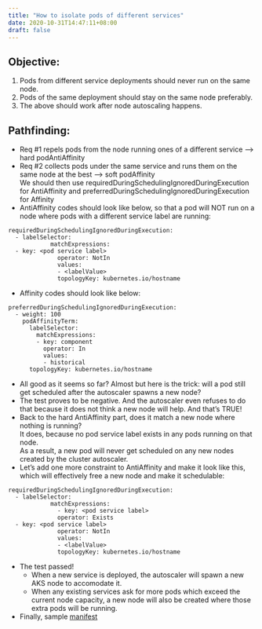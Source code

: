 ```yaml
---
title: "How to isolate pods of different services"
date: 2020-10-31T14:47:11+08:00
draft: false
---
```

## Objective:
1. Pods from different service deployments should never run on the same node.
2. Pods of the same deployment should stay on the same node preferably.
3. The above should work after node autoscaling happens.

## Pathfinding:
- Req #1 repels pods from the node running ones of a different service --> hard podAntiAffinity
- Req #2 collects pods under the same service and runs them on the same node at the best --> soft podAffinity  
  We should then use requiredDuringSchedulingIgnoredDuringExecution for AntiAffinity and preferredDuringSchedulingIgnoredDuringExecution for Affinity
- AntiAffinity codes should look like below, so that a pod will NOT run on a node where pods with a different service label are running:
```
requiredDuringSchedulingIgnoredDuringExecution:
  - labelSelector:
            matchExpressions:
  - key: <pod service label>
              operator: NotIn
              values:
              - <labelValue>
              topologyKey: kubernetes.io/hostname
```
- Affinity codes should look like below:
```
preferredDuringSchedulingIgnoredDuringExecution:
  - weight: 100
    podAffinityTerm:
      labelSelector:
        matchExpressions:
        - key: component
          operator: In
          values:
          - historical
      topologyKey: kubernetes.io/hostname
```
- All good as it seems so far? Almost but here is the trick: will a pod still get scheduled after the autoscaler spawns a new node?
- The test proves to be negative. And the autoscaler even refuses to do that because it does not think a new node will help. And that’s TRUE!
- Back to the hard AntiAffinity part, does it match a new node where nothing is running?  
  It does, because no pod service label exists in any pods running on that node.  
  As a result, a new pod will never get scheduled on any new nodes created by the cluster autoscaler.
- Let’s add one more constraint to AntiAffinity and make it look like this, which will effectively free a new node and make it schedulable:
```
requiredDuringSchedulingIgnoredDuringExecution:
  - labelSelector:
            matchExpressions:
              - key: <pod service label>
              operator: Exists
  - key: <pod service label>
              operator: NotIn
              values:
              - <labelValue>
              topologyKey: kubernetes.io/hostname
```
- The test passed! 
  - When a new service is deployed, the autoscaler will spawn a new AKS node to accomodate it.
  - When any existing services ask for more pods which exceed the current node capacity, a new node will also be created where those extra pods will be running.
- Finally, sample [manifest](https://github.com/kuzhao/playbooks/blob/master/kubelet/sample-apps/pod-isolation-per-svc.yaml)